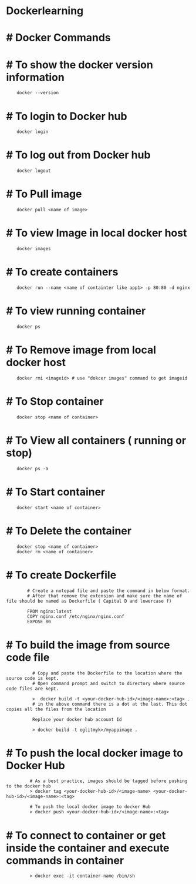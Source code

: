 # Dockerlearning

#     # Docker Commands 
#     #  To show the docker version information
        docker --version

#     #  To login to Docker hub
        docker login
        
#     #  To log out from Docker hub
        docker logout
            
#     #  To Pull image
        docker pull <name of image>
            
#     # To view Image in local docker host
        docker images
            
#     # To create containers 
        docker run --name <name of containter like app1> -p 80:80 -d nginx
            
#     # To view running container
        docker ps
            
#     #  To Remove image from local docker host
        docker rmi <imageid> # use "dokcer images" command to get imageid            
            
#     # To Stop container
        docker stop <name of container>
            
#     # To View all containers ( running or stop)
        docker ps -a
            
#     #  To Start container
        docker start <name of container>
            
#     # To Delete the container
        docker stop <name of container>
        docker rm <name of container>

#     # To create Dockerfile
            # Create a notepad file and paste the command in below format. 
            # After that remove the extension and make sure the name of file should be named as Dockerfile ( Capital D and lowercase f)
            
            FROM nginx:latest
            COPY nginx.conf /etc/nginx/nginx.conf
            EXPOSE 80
#     # To build the image from source code file 
              # Copy and paste the Dockerfile to the location where the source code is kept.
              # Open command prompt and switch to directory where source code files are kept. 
              
              >  docker build -t <your-docker-hub-id>/<image-name>:<tag> .
              # in the above command there is a dot at the last. This dot copies all the files from the location
              
              Replace your docker hub account Id
              
              > docker build -t eglitmyk>/myappimage .

#     # To push the local docker image to Docker Hub 
             # As a best practice, images should be tagged before pushing to the docker hub 
             > docker tag <your-docker-hub-id>/<image-name> <your-docker-hub-id>/<image-name>:<tag>
             
             # To push the local docker image to docker Hub
             > docker push <your-docker-hub-id>/<image-name>:<tag>

#     # To connect to container or get inside the container and execute commands in container 
             > docker exec -it container-name /bin/sh
         
